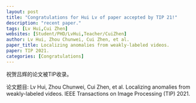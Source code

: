 ```yaml
---
layout: post
title: "Congratulations for Hui Lv of paper accepted by TIP 21!"
description: "recent paper."
tags: [Lv Hui,Cui Zhen]
websites: [Student/PHD/LvHui,Teacher/CuiZhen]
author: Lv Hui, Zhou Chunwei, Cui Zhen, et al.
paper_title: Localizing anomalies from weakly-labeled videos.
paper: TIP 2021.
categories: [Congratulations]
---
```

祝贺吕辉的论文被TIP收录。

论文题目: Lv Hui, Zhou Chunwei, Cui Zhen, et al. Localizing anomalies from weakly-labeled videos. IEEE Transactions on Image Processing (TIP)  2021. 


